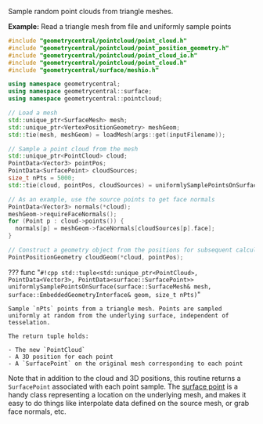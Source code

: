Sample random point clouds from triangle meshes.

**Example:** Read a triangle mesh from file and uniformly sample points
```cpp
#include "geometrycentral/pointcloud/point_cloud.h"
#include "geometrycentral/pointcloud/point_position_geometry.h"
#include "geometrycentral/pointcloud/point_cloud_io.h"
#include "geometrycentral/pointcloud/point_cloud.h"
#include "geometrycentral/surface/meshio.h"

using namespace geometrycentral;
using namespace geometrycentral::surface;
using namespace geometrycentral::pointcloud;

// Load a mesh
std::unique_ptr<SurfaceMesh> mesh;
std::unique_ptr<VertexPositionGeometry> meshGeom;
std::tie(mesh, meshGeom) = loadMesh(args::get(inputFilename));

// Sample a point cloud from the mesh
std::unique_ptr<PointCloud> cloud;
PointData<Vector3> pointPos;
PointData<SurfacePoint> cloudSources;
size_t nPts = 5000;
std::tie(cloud, pointPos, cloudSources) = uniformlySamplePointsOnSurface(*mesh, *meshGeom, nPts);

// As an example, use the source points to get face normals
PointData<Vector3> normals(*cloud);
meshGeom->requireFaceNormals();
for (Point p : cloud->points()) {
  normals[p] = meshGeom->faceNormals[cloudSources[p].face];
}

// Construct a geometry object from the positions for subsequent calculations
PointPositionGeometry cloudGeom(*cloud, pointPos);
```

??? func "`#!cpp std::tuple<std::unique_ptr<PointCloud>, PointData<Vector3>, PointData<surface::SurfacePoint>> uniformlySamplePointsOnSurface(surface::SurfaceMesh& mesh, surface::EmbeddedGeometryInterface& geom, size_t nPts)`"
   
    Sample `nPts` points from a triangle mesh. Points are sampled uniformly at random from the underlying surface, independent of tesselation.

    The return tuple holds:

    - The new `PointCloud`
    - A 3D position for each point
    - A `SurfacePoint` on the original mesh corresponding to each point


Note that in addition to the cloud and 3D positions, this routine returns a `SurfacePoint` associated with each point sample. The [surface point](/surface/utilities/surface_point/) is a handy class representing a location on the underlying mesh, and makes it easy to do things like interpolate data defined on the source mesh, or grab face normals, etc.

